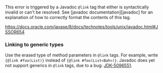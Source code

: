 This error is triggered by a Javadoc `@link` tag that either is syntactically
invalid or can't be resolved. See [javadoc documentation][javadoc] for an
explanation of how to correctly format the contents of this tag.

https://docs.oracle.com/javase/8/docs/technotes/tools/unix/javadoc.html#JSSOR654

### Linking to generic types

Use the erased type of method parameters in `@link` tags. For example, write
`{@link #foo(List)}` instead of `{@link #foo(List<Bah>)}`. Javadoc does yet not
support generics in `@link` tags, due to a bug:
[JDK-5096551](https://bugs.openjdk.java.net/browse/JDK-5096551).
